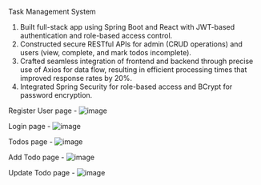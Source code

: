 Task Management System 							                                 
1. Built full-stack app using Spring Boot and React with JWT-based authentication and role-based access control.
2. Constructed secure RESTful APIs for admin (CRUD operations) and users (view, complete, and mark todos incomplete).
3. Crafted seamless integration of frontend and backend through precise use of Axios for data flow, resulting in efficient processing times that improved response rates by 20%.
4. Integrated Spring Security for role-based access and BCrypt for password encryption.


Register User page -
![image](https://github.com/user-attachments/assets/e2b0cd03-1a75-4d0f-8bf5-14b7af2a7292)

Login page -
![image](https://github.com/user-attachments/assets/f78cd219-e20b-4177-af2f-5990fa13ea33)

Todos page -
![image](https://github.com/user-attachments/assets/b8b53c56-ff67-403b-a3d8-11406e6fd4cf)

Add Todo page -
![image](https://github.com/user-attachments/assets/e88de2b2-9c91-43a5-acc0-aed020daa5d5)

Update Todo page -
![image](https://github.com/user-attachments/assets/ed09b0c8-8b6d-4f04-98cc-db6cccdc4b29)
